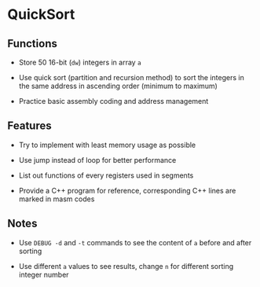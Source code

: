 # QuickSort

## Functions

* Store 50 16-bit (`dw`) integers in array `a`

* Use quick sort (partition and recursion method) to sort the integers in the same address in ascending order (minimum to maximum)

* Practice basic assembly coding and address management

## Features

* Try to implement with least memory usage as possible

* Use jump instead of loop for better performance

* List out functions of every registers used in segments

* Provide a C++ program for reference, corresponding C++ lines are marked in masm codes

## Notes

* Use `DEBUG -d` and `-t` commands to see the content of `a` before and after sorting

* Use different `a` values to see results, change `n` for different sorting integer number
